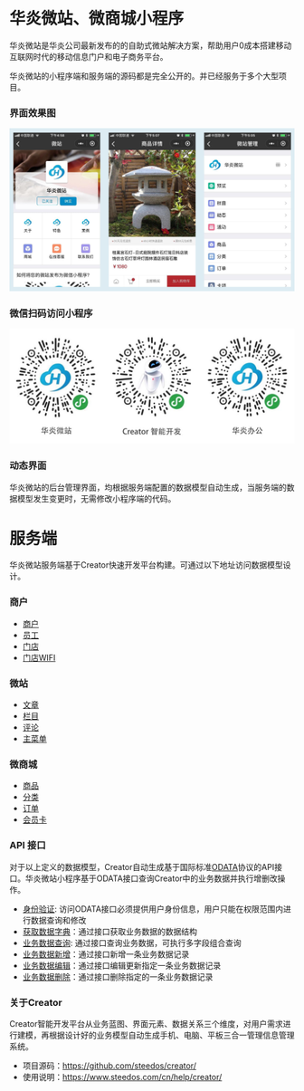 # 华炎微站、微商城小程序

华炎微站是华炎公司最新发布的的自助式微站解决方案，帮助用户0成本搭建移动互联网时代的移动信息门户和电子商务平台。

华炎微站的小程序端和服务端的源码都是完全公开的。并已经服务于多个大型项目。

### 界面效果图
![界面效果图](docs/images/ui1.jpg)

### 微信扫码访问小程序
![界面效果图](docs/images/qrcode.jpg)

### 动态界面
华炎微站的后台管理界面，均根据服务端配置的数据模型自动生成，当服务端的数据模型发生变更时，无需修改小程序端的代码。

# 服务端

华炎微站服务端基于Creator快速开发平台构建。可通过以下地址访问数据模型设计。

### 商户
- [商户](https://github.com/steedos/creator/blob/master/packages/steedos-creator/models/space.coffee)
- [员工](https://github.com/steedos/creator/blob/master/packages/steedos-creator/models/space_user.coffee)
- [门店](https://github.com/steedos/creator/tree/master/packages/steedos-vip-card/models)
- [门店WIFI](https://github.com/steedos/creator/blob/master/packages/steedos-vip-card/models/vip_wifi.coffee)

### 微站
- [文章](https://github.com/steedos/creator/blob/master/packages/steedos-post/models/post.coffee)
- [栏目](https://github.com/steedos/creator/blob/master/packages/steedos-post/models/post_category.coffee)
- [评论](https://github.com/steedos/creator/blob/master/packages/steedos-post/models/post_comments.coffee)
- [主菜单](https://github.com/steedos/creator/blob/master/packages/steedos-vip-card/models/vip_menu.coffee)

### 微商城
- [商品](https://github.com/steedos/creator/blob/master/packages/steedos-vip-card/models/vip_product.coffee)
- [分类](https://github.com/steedos/creator/blob/master/packages/steedos-vip-card/models/vip_product_category.coffee)
- [订单](https://github.com/steedos/creator/blob/master/packages/steedos-vip-card/models/vip_order.coffee)
- [会员卡](https://github.com/steedos/creator/blob/master/packages/steedos-vip-card/models/vip_card.coffee)

### API 接口
对于以上定义的数据模型，Creator自动生成基于国际标准[ODATA](http://www.odata.org/)协议的API接口。华炎微站小程序基于ODATA接口查询Creator中的业务数据并执行增删改操作。
- [身份验证](https://github.com/steedos/help/blob/master/zh-cn/creator/odata_auth.md): 访问ODATA接口必须提供用户身份信息，用户只能在权限范围内进行数据查询和修改
- [获取数据字典](https://github.com/steedos/help/blob/master/zh-cn/creator/odata_metadata.md)：通过接口获取业务数据的数据结构
- [业务数据查询](https://github.com/steedos/help/blob/master/zh-cn/creator/odata_query.md): 通过接口查询业务数据，可执行多字段组合查询
- [业务数据新增](https://github.com/steedos/help/blob/master/zh-cn/creator/odata_add.md)：通过接口新增一条业务数据记录
- [业务数据编辑](https://github.com/steedos/help/blob/master/zh-cn/creator/odata_edit.md)：通过接口编辑更新指定一条业务数据记录
- [业务数据删除](https://github.com/steedos/help/blob/master/zh-cn/creator/odata_delete.md)：通过接口删除指定的一条业务数据记录


### 关于Creator
Creator智能开发平台从业务蓝图、界面元素、数据关系三个维度，对用户需求进行建模，再根据设计好的业务模型自动生成手机、电脑、平板三合一管理信息管理系统。
- 项目源码：https://github.com/steedos/creator/
- 使用说明：https://www.steedos.com/cn/help/creator/
